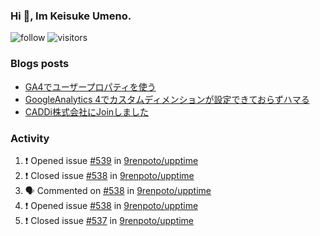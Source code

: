 ### Hi 👋, Im Keisuke Umeno.

<!--
**9renpoto/9renpoto** is a ✨ _special_ ✨ repository because its `README.md` (this file) appears on your GitHub profile.

Here are some ideas to get you started:

- 🔭 I’m currently working on ...
- 🌱 I’m currently learning ...
- 👯 I’m looking to collaborate on ...
- 🤔 I’m looking for help with ...
- 💬 Ask me about ...
- 📫 How to reach me: ...
- 😄 Pronouns: ...
- ⚡ Fun fact: ...
-->

![follow](https://img.shields.io/github/followers/9renpoto?label=Follow&style=social)
![visitors](https://komarev.com/ghpvc/?username=9renpoto&label=Profile%20views&color=0e75b6&style=flat)

### Blogs posts

<!-- BLOG-POST-LIST:START -->
- [GA4でユーザープロパティを使う](https://9renpoto.dev/2021/02/21/google-analytics-4-user-properties/)
- [GoogleAnalytics 4でカスタムディメンションが設定できておらずハマる](https://9renpoto.dev/2021/02/13/google-analytics-4/)
- [CADDi株式会社にJoinしました](https://9renpoto.dev/2020/12/05/join/)
<!-- BLOG-POST-LIST:END -->

### Activity

<!--START_SECTION:activity-->
1. ❗️ Opened issue [#539](https://github.com/9renpoto/upptime/issues/539) in [9renpoto/upptime](https://github.com/9renpoto/upptime)
2. ❗️ Closed issue [#538](https://github.com/9renpoto/upptime/issues/538) in [9renpoto/upptime](https://github.com/9renpoto/upptime)
3. 🗣 Commented on [#538](https://github.com/9renpoto/upptime/issues/538) in [9renpoto/upptime](https://github.com/9renpoto/upptime)
4. ❗️ Opened issue [#538](https://github.com/9renpoto/upptime/issues/538) in [9renpoto/upptime](https://github.com/9renpoto/upptime)
5. ❗️ Closed issue [#537](https://github.com/9renpoto/upptime/issues/537) in [9renpoto/upptime](https://github.com/9renpoto/upptime)
<!--END_SECTION:activity-->

<!--START_SECTION:waka-->
<!--END_SECTION:waka-->
